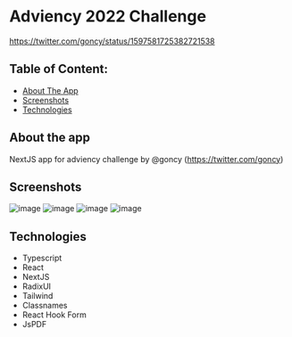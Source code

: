# Adviency 2022 Challenge

https://twitter.com/goncy/status/1597581725382721538

## Table of Content:

- [About The App](#about-the-app)
- [Screenshots](#screenshots)
- [Technologies](#technologies)

## About the app

NextJS app for adviency challenge by @goncy (https://twitter.com/goncy)

## Screenshots

![image](https://user-images.githubusercontent.com/56701155/209440810-421450a1-53ce-4d00-ac21-674bce2f60a8.png)
![image](https://user-images.githubusercontent.com/56701155/209440818-efd7b99b-f64d-4a93-8e78-692794ef8d86.png)
![image](https://user-images.githubusercontent.com/56701155/209440823-3298d5c6-ccbb-4a16-8e3f-13da7c3b4ab3.png)
![image](https://user-images.githubusercontent.com/56701155/209440830-1ecdc148-293c-4c05-9d8e-73781b23eb9f.png)



## Technologies

- Typescript
- React
- NextJS
- RadixUI
- Tailwind
- Classnames
- React Hook Form
- JsPDF
